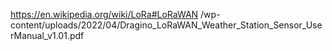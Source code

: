 https://en.wikipedia.org/wiki/LoRa#LoRaWAN
/wp-content/uploads/2022/04/Dragino_LoRaWAN_Weather_Station_Sensor_UserManual_v1.01.pdf
